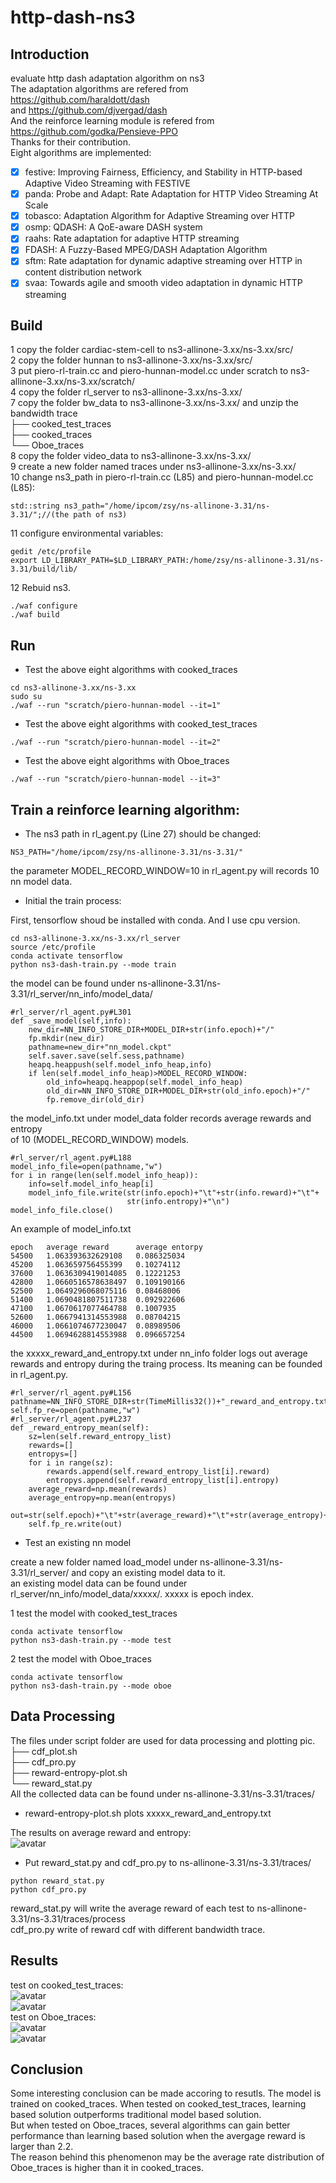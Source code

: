 # http-dash-ns3
## Introduction  
evaluate http dash adaptation algorithm on ns3  
The adaptation algorithms are refered from https://github.com/haraldott/dash   
and https://github.com/djvergad/dash   
And the reinforce learning module is refered from https://github.com/godka/Pensieve-PPO   
Thanks for their contribution.  
Eight algorithms are implemented:  
- [x] festive: Improving Fairness, Efficiency, and Stability in HTTP-based Adaptive Video Streaming with FESTIVE  
- [x] panda: Probe and Adapt: Rate Adaptation for HTTP Video Streaming At Scale  
- [x] tobasco: Adaptation Algorithm for Adaptive Streaming over HTTP  
- [x] osmp: QDASH: A QoE-aware DASH system  
- [x] raahs: Rate adaptation for adaptive HTTP streaming  
- [x] FDASH: A Fuzzy-Based MPEG/DASH Adaptation Algorithm   
- [x] sftm: Rate adaptation for dynamic adaptive streaming over HTTP in content distribution network  
- [x] svaa: Towards agile and smooth video adaptation in dynamic HTTP streaming  
## Build  
1 copy the folder cardiac-stem-cell to ns3-allinone-3.xx/ns-3.xx/src/  
2 copy the folder hunnan to ns3-allinone-3.xx/ns-3.xx/src/  
3 put piero-rl-train.cc and piero-hunnan-model.cc under scratch to ns3-allinone-3.xx/ns-3.xx/scratch/  
4 copy the folder rl_server to  ns3-allinone-3.xx/ns-3.xx/  
7 copy the folder bw_data to  ns3-allinone-3.xx/ns-3.xx/ and unzip the bandwidth trace  
├── cooked_test_traces   
├── cooked_traces  
└── Oboe_traces  
8 copy the folder video_data to  ns3-allinone-3.xx/ns-3.xx/  
9 create a new folder named traces under ns3-allinone-3.xx/ns-3.xx/  
10 change ns3_path in piero-rl-train.cc (L85) and piero-hunnan-model.cc (L85):  
```
std::string ns3_path="/home/ipcom/zsy/ns-allinone-3.31/ns-3.31/";//(the path of ns3)  
```
11 configure environmental variables:  
```
gedit /etc/profile  
export LD_LIBRARY_PATH=$LD_LIBRARY_PATH:/home/zsy/ns-allinone-3.31/ns-3.31/build/lib/  
```
12 Rebuid ns3.  
```
./waf configure  
./waf build  
```
## Run  
- Test the above eight algorithms with cooked_traces    

```
cd ns3-allinone-3.xx/ns-3.xx  
sudo su  
./waf --run "scratch/piero-hunnan-model --it=1"  
```
- Test the above eight algorithms with cooked_test_traces    
```
./waf --run "scratch/piero-hunnan-model --it=2"  
```
- Test the above eight algorithms with Oboe_traces    
```
./waf --run "scratch/piero-hunnan-model --it=3"  
```
## Train a reinforce learning algorithm:  
- The ns3 path in rl_agent.py (Line 27) should be changed:  

```
NS3_PATH="/home/ipcom/zsy/ns-allinone-3.31/ns-3.31/"
```
the parameter MODEL_RECORD_WINDOW=10 in rl_agent.py will records 10 nn model data.

- Initial the train process:  

First, tensorflow shoud be installed with conda. And I use cpu version. 
```
cd ns3-allinone-3.xx/ns-3.xx/rl_server  
source /etc/profile  
conda activate tensorflow  
python ns3-dash-train.py --mode train   
```
the model can be found under ns-allinone-3.31/ns-3.31/rl_server/nn_info/model_data/  
```
#rl_server/rl_agent.py#L301
def _save_model(self,info):  
    new_dir=NN_INFO_STORE_DIR+MODEL_DIR+str(info.epoch)+"/"  
    fp.mkdir(new_dir)  
    pathname=new_dir+"nn_model.ckpt"  
    self.saver.save(self.sess,pathname)  
    heapq.heappush(self.model_info_heap,info)  
    if len(self.model_info_heap)>MODEL_RECORD_WINDOW:  
        old_info=heapq.heappop(self.model_info_heap)  
        old_dir=NN_INFO_STORE_DIR+MODEL_DIR+str(old_info.epoch)+"/"  
        fp.remove_dir(old_dir)  
```
the model_info.txt under model_data folder records average rewards and entropy   
of 10 (MODEL_RECORD_WINDOW) models.
```
#rl_server/rl_agent.py#L188
model_info_file=open(pathname,"w")  
for i in range(len(self.model_info_heap)):  
    info=self.model_info_heap[i]  
    model_info_file.write(str(info.epoch)+"\t"+str(info.reward)+"\t"+  
                          str(info.entropy)+"\n")  
model_info_file.close()  
```
An example of model_info.txt  
```
epoch   average reward      average entorpy  
54500	1.063393632629108	0.086325034  
45200	1.063659756455399	0.10274112  
37600	1.0636309419014085	0.12221253  
42800	1.0660516578638497	0.109190166  
52500	1.0649296068075116	0.08468006  
51400	1.0690481807511738	0.092922606  
47100	1.0670617077464788	0.1007935  
52600	1.0667941314553988	0.08704215  
46000	1.0661074677230047	0.08989506  
44500	1.0694628814553988	0.096657254  
```
the xxxxx_reward_and_entropy.txt under nn_info folder logs out average rewards and entropy during the traing process. Its meaning can be founded in rl_agent.py.  
```
#rl_server/rl_agent.py#L156  
pathname=NN_INFO_STORE_DIR+str(TimeMillis32())+"_reward_and_entropy.txt"  
self.fp_re=open(pathname,"w")  
#rl_server/rl_agent.py#L237  
def _reward_entropy_mean(self):  
    sz=len(self.reward_entropy_list)  
    rewards=[]  
    entropys=[]  
    for i in range(sz):  
        rewards.append(self.reward_entropy_list[i].reward)  
        entropys.append(self.reward_entropy_list[i].entropy)  
    average_reward=np.mean(rewards)  
    average_entropy=np.mean(entropys)  
    out=str(self.epoch)+"\t"+str(average_reward)+"\t"+str(average_entropy)+"\n"  
    self.fp_re.write(out)  
```
- Test an existing nn model  

create a new folder named load_model under ns-allinone-3.31/ns-3.31/rl_server/ and 
copy an existing model data to it.  
an existing model data can be found under rl_server/nn_info/model_data/xxxxx/. xxxxx is epoch index.  

1 test the model with cooked_test_traces  
```
conda activate tensorflow  
python ns3-dash-train.py --mode test   
```
2 test the model with Oboe_traces  
```
conda activate tensorflow  
python ns3-dash-train.py --mode oboe  
```
## Data Processing
The files under script folder are used for data processing and plotting pic.  
├── cdf_plot.sh  
├── cdf_pro.py  
├── reward-entropy-plot.sh  
└── reward_stat.py  
All the collected data can be found under ns-allinone-3.31/ns-3.31/traces/  
- reward-entropy-plot.sh plots xxxxx_reward_and_entropy.txt  

The results on average reward and entropy:  
![avatar](https://github.com/SoonyangZhang/http-dash-ns3/blob/main/results/reward-entropy.png)  
- Put reward_stat.py and cdf_pro.py to ns-allinone-3.31/ns-3.31/traces/  
```
python reward_stat.py  
python cdf_pro.py  
```
reward_stat.py will write the average reward of each test to ns-allinone-3.31/ns-3.31/traces/process  
cdf_pro.py write of reward cdf with different bandwidth trace.  
## Results
test on cooked_test_traces:  
![avatar](https://github.com/SoonyangZhang/http-dash-ns3/blob/main/results/cook-cdf.png)  
![avatar](https://github.com/SoonyangZhang/http-dash-ns3/blob/main/results/cook2-cdf.png)  
test on Oboe_traces:  
![avatar](https://github.com/SoonyangZhang/http-dash-ns3/blob/main/results/oboe-cdf.png)  
![avatar](https://github.com/SoonyangZhang/http-dash-ns3/blob/main/results/oboe2-cdf.png)  

## Conclusion
Some interesting conclusion can be made accoring to resutls.
The model is trained on cooked_traces. When tested on cooked_test_traces, learning based solution outperforms traditional model based solution.  
But when tested on Oboe_traces, several algorithms can gain better performance than learning based solution when the avergage reward is larger than 2.2.  
The reason behind this phenomenon may be the average rate distribution of Oboe_traces is higher than it in cooked_traces.  

